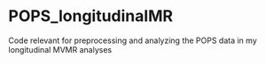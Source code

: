 # POPS_longitudinalMR
Code relevant for preprocessing and analyzing the POPS data in my longitudinal MVMR analyses
